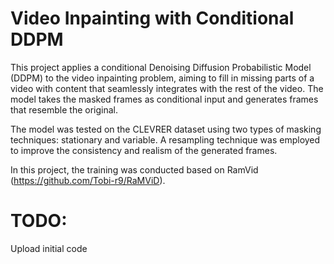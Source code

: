 # Video Inpainting with Conditional DDPM

This project applies a conditional Denoising Diffusion Probabilistic Model (DDPM) to the video inpainting problem, aiming to fill in missing parts of a video with content that seamlessly integrates with the rest of the video. The model takes the masked frames as conditional input and generates frames that resemble the original. 

The model was tested on the CLEVRER dataset using two types of masking techniques: stationary and variable. A resampling technique was employed to improve the consistency and realism of the generated frames.

In this project, the training was conducted based on RamVid (https://github.com/Tobi-r9/RaMViD).

# TODO:
Upload initial code

